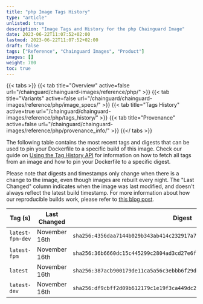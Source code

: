 ```yaml
---
title: "php Image Tags History"
type: "article"
unlisted: true
description: "Image Tags and History for the php Chainguard Image"
date: 2023-06-22T11:07:52+02:00
lastmod: 2023-06-22T11:07:52+02:00
draft: false
tags: ["Reference", "Chainguard Images", "Product"]
images: []
weight: 700
toc: true
---
```


{{< tabs >}}
{{< tab title="Overview" active=false url="/chainguard/chainguard-images/reference/php/" >}}
{{< tab title="Variants" active=false url="/chainguard/chainguard-images/reference/php/image_specs/" >}}
{{< tab title="Tags History" active=true url="/chainguard/chainguard-images/reference/php/tags_history/" >}}
{{< tab title="Provenance" active=false url="/chainguard/chainguard-images/reference/php/provenance_info/" >}}
{{</ tabs >}}

The following table contains the most recent tags and digests that can be used to pin your Dockerfile to a specific build of this image. Check our guide on [Using the Tag History API](/chainguard/chainguard-images/using-the-tag-history-api/) for information on how to fetch all tags from an image and how to pin your Dockerfile to a specific digest.

Please note that digests and timestamps only change when there is a change to the image, even though images are rebuilt every night. The "Last Changed" column indicates when the image was last modified, and doesn't always reflect the latest build timestamp. For more information about how our reproducible builds work, please refer to [this blog post](https://www.chainguard.dev/unchained/reproducing-chainguards-reproducible-image-builds).

| Tag (s)           | Last Changed  | Digest                                                                    |
|-------------------|---------------|---------------------------------------------------------------------------|
|  `latest-fpm-dev` | November 16th | `sha256:4356daa7144b029b343ab414c232917a7d7d00e0674e9d9033e81127bc48acc0` |
|  `latest-fpm`     | November 16th | `sha256:36b6660dc15c445299c2804ad3cd27e6fc0d3fb69a7b74ffcb9da36814030f86` |
|  `latest`         | November 16th | `sha256:387acb900179de11ca5a56c3ebbb6f29d2df88cb488d50fc9736ab085f27520d` |
|  `latest-dev`     | November 16th | `sha256:df9cbff2d09b612179c1e19f3ca449dc2f223aaecc0ad689e9c3ad5bd02a8bda` |

